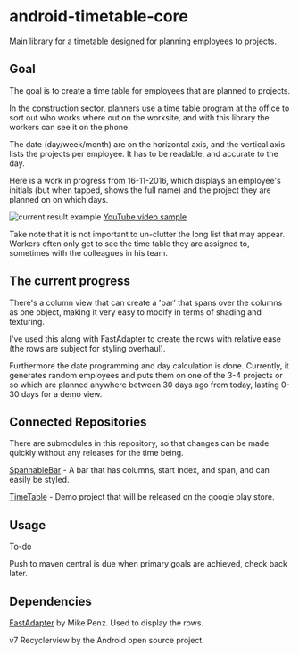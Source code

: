 android-timetable-core
===================

Main library for a timetable designed for planning employees to projects.


## Goal

The goal is to create a time table for employees that are planned to projects.

In the construction sector, planners use a time table program at the office to sort out who works where out on the worksite, and with this library the workers can see it on the phone.

The date (day/week/month) are on the horizontal axis, and the vertical axis lists the projects per employee.
It has to be readable, and accurate to the day.

Here is a work in progress from 16-11-2016, which displays an employee's initials (but when tapped, shows the full name) and the project they are planned on on which days.

![current result example](https://github.com/GreaseMonk/android-timetable-core/blob/master/images/device-2016-11-16-160822.png) 
[YouTube video sample](https://www.youtube.com/watch?v=Jau9FQB9HyA)

Take note that it is not important to un-clutter the long list that may appear. Workers often only get to see the time table they are assigned to, sometimes with the colleagues in his team.


## The current progress

There's a column view that can create a 'bar' that spans over the columns as one object, making it very easy to modify in terms of shading and texturing. 

I've used this along with FastAdapter to create the rows with relative ease (the rows are subject for styling overhaul).

Furthermore the date programming and day calculation is done. Currently, it generates random employees and puts them on one of the 3-4 projects or so which are planned anywhere between 30 days ago from today, lasting 0-30 days for a demo view.


## Connected Repositories

There are submodules in this repository, so that changes can be made quickly without any releases for the time being.

[SpannableBar](https://github.com/GreaseMonk/SpannableBar) - A bar that has columns, start index, and span, and can easily be styled.

[TimeTable](https://github.com/GreaseMonk/android-timetable) - Demo project that will be released on the google play store.


## Usage

To-do

Push to maven central is due when primary goals are achieved, check back later.


## Dependencies

[FastAdapter](https://github.com/mikepenz/fastadapter) by Mike Penz. Used to display the rows.

v7 Recyclerview by the Android open source project.

